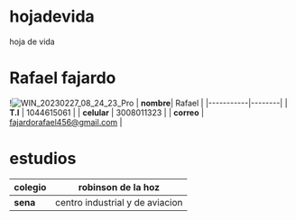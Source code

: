 # hojadevida
hoja de vida

# Rafael fajardo
!![WIN_20230227_08_24_23_Pro](https://user-images.githubusercontent.com/126476889/221584658-919f4af7-6c3f-48cf-9079-3d46bd10a814.jpg)
| **nombre**| Rafael |
|-----------|--------|
| **T.I**  | 1044615061 |
| **celular** | 3008011323 |
| **correo** | fajardorafael456@gmail.com |

# estudios

| **colegio** | robinson de la hoz |
|-------------|--------------------|
| **sena** | centro industrial y de aviacion | 
